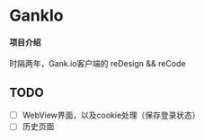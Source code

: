 # GankIo

#### 项目介绍
时隔两年，Gank.io客户端的 reDesign && reCode

## TODO

- [ ] WebView界面，以及cookie处理（保存登录状态）
- [ ]  历史页面